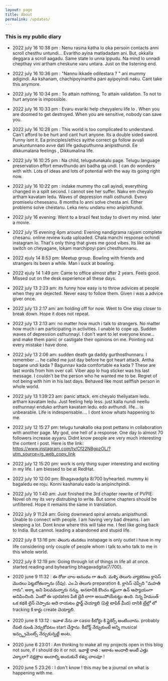 ```yaml
---
layout: page
title: About
permalink: /updates/
---
```



### This is my public diary 
- 2022 july 16 10:38 pm : Nenu rasina katha lo oka persoin contacts anni scroll chesthu untundi... Evaritho ayina matladadam ani. 
But, okkalla deggara a scroll aagadu. Same state lo unna ippudu. Na mind lo unnadi chepthay vini artham cheskune varu untara. Just on the listening end. 

- 2022 july 16 10:36 pm : "Nannu ikkade odilestara ? " ani mummy adigindi. Aa kshanam, chachipoyinantha pani ayipoyindi naku. Cant take this anymore. 


- 2022 july 16 10:34 pm : To attain nothinng, To attain validation. To not to hurt anyone is impossible.
- 2022 july 16 10:33 pm : Evaru evariki help cheyyaleru life lo . When you are doomed to get destroyed. When you are sensitive, nobody can save you. 

- 2022 july 16 10:28 pm : This world is too complicated to understand. Can't afford to be hurt and cant hurt anyone. Its a double sided sword. 
Funny isnt it. Ea principles/ethics ayithe correct ga follow avvali anukuntunnano avve dati life gaduputhunna anipisthundi. 
Ee dikkumalana feelings , Dikkumalina life.

- 2022 july 16 10:25 pm : Na child, telugutunakalu page. Telugu language preservation effort emavthundo ani badha ga undi. I can do wonders with with. Lots of ideas and lots of potential with the way its going right now. 

- 2022 july 16 10:22 pm : indake mummy tho call ayindi, everything changed in a spilt second. I cannot see her suffer. 
Naku em cheyalo artham kavatam ledu. Waves of depression malli osthundi. Evevo promiselu chesesanu. 8 months lo anni solve chesta ani. Either problems solve chestanu. Leka nenu undanu emo anipisthundi.

- 2022 july 16 evening: Went to a brazil fest today to divert my mind. later a movie.

- 2022 july 15 evening 4pm around: Evening nandigrama rajyam complete chesanu. online review kuda uploaded. Chala manchi response ochindi instagram lo. That's only thing that gives me good vibes. Its like aa switch on cheyagane, lokam marchipoyi pani chesthunnanu.  

- 2022 ejuly 14 8:53 pm: Meetup group. Bowling with friends and strangers its been a while. Man i suck at bowling. 

- 2022 ejuly 14 1:49 pm: Came to office almost after 2 years. Feels good. Missed out on the desk experience all these days. 

- 2022 july 13 2:23 am: its funny how easy is to throw adivices at people when they are dejected. Never easy to follow them. Given i was a advice giver once. 
- 2022 july 13 2:17 am: am holding off for now. Went to One step closer to break down. Hope it does not repeat. 

- 2022 july 13 2:13 am: no matter how much i talk to strangers. No matter how much i am participating in activities. I unable to cope up. Sudden waves of depression osthunnayi. I don't want to let everyone know... and make them panic or castigate their opinions on me. Pointing out every mistake i have done. 

- 2022 july 13 2:06 am: sudden death ga daddy gurthosthunnaru. I remember ... he called me just day before he got heart attack. Antha bagane undi kada ? Bagunnav kada comfortable ea kada ? These are last words from him over call. Viber app lo hug sticker was his last message. 
I couldn't be the person who he wanted me to be. Regret of not being with him in his last days. Behaved like most selffish person in whole world. 

- 2022 july 13 1:39:23 am: panic attack. em cheyalo theliyatam ledu. artham kavatam ledu. Just feeling help less. just kalla nundi neellu osthunnayi enduko artham kavatam ledu. edo avthundi. life... is unbearable. Life is indespensable.... I dont know whats happening to me. 

- 2022 july 12 15:27 pm: telugu tunakallo oka post pettanu in collaboration with another page. My god, one hell of a response. One day lo almost 70 followers increase ayyaru. Didnt know people are very much interesting the content i post.
Here is the link: https://www.instagram.com/tv/Cf22N8gpzOL/?utm_source=ig_web_copy_link 
- 2022 july 12 15:20 pm: work is only thing super interesting and exciting in my life. I am blessed to be at RedHat. 
- 2022 july 10 12:00 pm: Bhagavadgita 8/700 byhearted. mummy ki bagaledu ee roju. Konni kashanalu eado la anipinchpindi. 
- 2022 july 10 1:40 am: Just finished the 3rd chapter rewrite of PVPIE: Novel oh my its very distrubing to write. But some chapters should be unfiltered. Hope it remains the same in translation. 
- 2022 july 9 11:24 am: Going downward spiral annatu anipisthundi. Unable to connect with people. I am having very bad dreams. I am sleeping a lot. Dont know where this will take me. I feel like going back to India. But cannot. leading a abandoned and stupid life.
- 2022 july 8 13:16 pm: తెలుగు తునకలు instapage is only outlet i have in my life considering only couple of people whom i talk to.who talk to me in this whole world. 
- 2022 july 8 12:19 pm: Going through lot of things in life all at once. started reading and byhearting bhagavadgita(7/700).
- 2020 june 9 11:32 : ఈ రోజు చాల ఆనందం గా ఉంది. మళ్ళి తెలుగు వ్యాకరణం క్లాసెస్ మొదలు పెట్టబోతున్నాను (రేపు). ఎం.ఏ తెలుగు preparation కి. క్లాసెస్ చెప్పేది "మహతి గారు". అక్కా అని పిలవమన్నారు నన్ను. అనటానికి కొంచం కష్టంగా ఉన్ ఆప్యాయంగా అనిపించింది. 
ఏంటో ఈ updates పేజీ డైరీ లాగా అయిపోయేటట్టు ఉంది. నిన్న హేమంత్ ఒక కథకి లైన్ చెప్పాడు అది రాయటం స్టార్ట్ చెయ్యాలి (పెళ్లి టాపిక్ మీద) దానికి ట్రేల్లో లో tracking కి కార్డు create చెయ్యాలి.  
- 2020 june 8 13:12 : ఇవాళ నేను నా casio కీబోర్డు కి స్టైకెర్స్ అంటించాను. probably రేపటి నుండి నెర్చుకోవటం start చేస్తాను. కీబోర్డ్ నేర్చుకుంటే అన్ని musical ఇన్స్ట్రుమెంట్స్ నేర్చుకున్నట్టే అంట. 
- 2020 june 6 23:01 : Am thinking to make all my projects open in this blog not sure,
  if i should do it or not. 
  ఇవాళ్టి రాత :
  ఆకాశం అందాలి అంటే 
  ఎత్తు ఎక్కాలా?
  నక్షత్రాల అందాల్ని 
  అందుకునే కళ్ళు చాలవూ !
- 2020 june 5 23:26 : I don't know ! this may be a journal on what is happening with me. 
